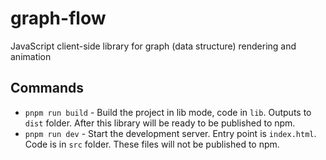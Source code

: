 # graph-flow
JavaScript client-side library for graph (data structure) rendering and animation



## Commands

- `pnpm run build` - Build the project in lib mode, code in `lib`. Outputs to `dist` folder. After this library will be ready to be published to npm.
- `pnpm run dev` - Start the development server. Entry point is `index.html`. Code is in `src` folder. These files will not be published to npm.